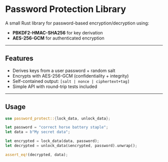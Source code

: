 # Password Protection Library

A small Rust library for password-based encryption/decryption using:

- **PBKDF2-HMAC-SHA256** for key derivation  
- **AES-256-GCM** for authenticated encryption  

---

## Features

- Derives keys from a user password + random salt  
- Encrypts with AES-256-GCM (confidentiality + integrity)  
- Self-contained output: `[salt | nonce | ciphertext+tag]`  
- Simple API with round-trip tests included  

---

## Usage

```rust
use password_protect::{lock_data, unlock_data};

let password = "correct horse battery staple";
let data = b"My secret data";

let encrypted = lock_data(data, password);
let decrypted = unlock_data(&encrypted, password).unwrap();

assert_eq!(decrypted, data);

